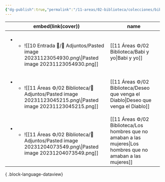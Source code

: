 ```yaml
---
{"dg-publish":true,"permalink":"/11-areas/02-biblioteca/colecciones/biblioteca-completa-fatima/","noteIcon":""}
---
```


| embed(link(cover))                                                                                                                               | name                                                                                                             |
| ------------------------------------------------------------------------------------------------------------------------------------------------ | ---------------------------------------------------------------------------------------------------------------- |
| <ul><li><ul><li>![[10 Entrada 🛒/💾 Adjuntos/Pasted image 20231123054930.png\\\|Pasted image 20231123054930.png]]</li></ul></li></ul>            | [[11 Áreas ⚙/02 Biblioteca/Babi y yo\|Babi y yo]]                                                             |
| <ul><li><ul><li>![[11 Áreas ⚙/02 Biblioteca/💾 Adjuntos/Pasted image 20231123045215.png\\\|Pasted image 20231123045215.png]]</li></ul></li></ul> | [[11 Áreas ⚙/02 Biblioteca/Deseo que venga el Diablo\|Deseo que venga el Diablo]]                             |
| <ul><li><ul><li>![[11 Áreas ⚙/02 Biblioteca/💾 Adjuntos/Pasted image 20231204073549.png\\\|Pasted image 20231204073549.png]]</li></ul></li></ul> | [[11 Áreas ⚙/02 Biblioteca/Los hombres que no amaban a las mujeres\|Los hombres que no amaban a las mujeres]] |

{ .block-language-dataview}